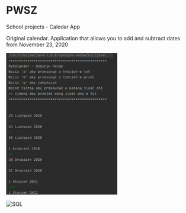# PWSZ
School projects - Caledar App

Original calendar. Application that allows you to add and subtract dates from November 23, 2020

<img src="https://github.com/dpajak99/PWSZ/blob/main/rjedryka/ex5/screenshots/screenshot.png" width="300" />

![SQL](https://img.shields.io/badge/-GITHUB-000000?style=for-the-badge&logo=GITHUB)

